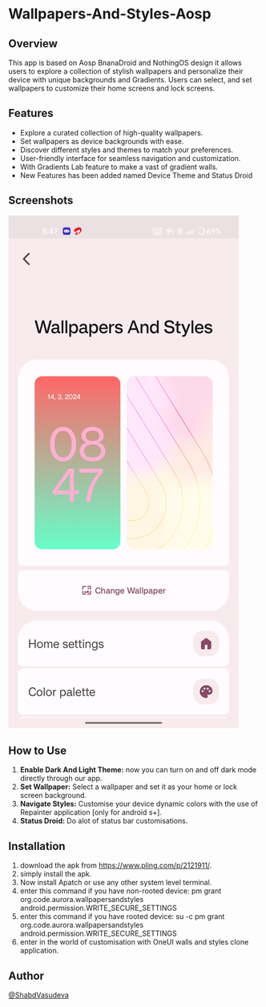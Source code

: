 # Wallpapers-And-Styles-Aosp
## Overview
This app is based on Aosp BnanaDroid and NothingOS design it allows users to explore a collection of stylish wallpapers and personalize their device with unique backgrounds and Gradients. Users can select, and set wallpapers to customize their home screens and lock screens.

## Features
- Explore a curated collection of high-quality wallpapers.
- Set wallpapers as device backgrounds with ease.
- Discover different styles and themes to match your preferences.
- User-friendly interface for seamless navigation and customization.
- With Gradients Lab feature to make a vast of gradient walls.
- New Features has been added named Device Theme and Status Droid

## Screenshots
![Screenshot 1](https://github.com/ShabdVasudeva/Wallpapers-And-Styles-Aosp/blob/main/Screenshot_2024-04-14-20-47-57-79_92ee9b789777c8ecfca9b0cd0cba4f18.jpg)

## How to Use
1. **Enable Dark And Light Theme:** now you can turn on and off dark mode directly through our app.
2. **Set Wallpaper:** Select a wallpaper and set it as your home or lock screen background.
3. **Navigate Styles:** Customise your device dynamic colors with the use of Repainter application [only for android s+].
4. **Status Droid:** Do alot of status bar customisations.

## Installation
1. download the apk from https://www.pling.com/p/2121911/.
2. simply install the apk.
3. Now install Apatch or use any other system level terminal.
4. enter this command if you have non-rooted device: pm grant org.code.aurora.wallpapersandstyles android.permission.WRITE_SECURE_SETTINGS
5. enter this command if you have rooted device: su -c pm grant org.code.aurora.wallpapersandstyles android.permission.WRITE_SECURE_SETTINGS
6. enter in the world of customisation with OneUI walls and styles clone application.

## Author
[@ShabdVasudeva](https://github.com/ShabdVasudeva)
